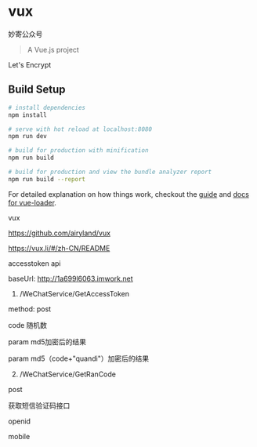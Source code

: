# vux
妙寄公众号

> A Vue.js project

Let's Encrypt

## Build Setup

``` bash
# install dependencies
npm install

# serve with hot reload at localhost:8080
npm run dev

# build for production with minification
npm run build

# build for production and view the bundle analyzer report
npm run build --report
```

For detailed explanation on how things work, checkout the [guide](http://vuejs-templates.github.io/webpack/) and [docs for vue-loader](http://vuejs.github.io/vue-loader).


vux

https://github.com/airyland/vux

https://vux.li/#/zh-CN/README


accesstoken api

baseUrl: http://1a699l6063.imwork.net

1. /WeChatService/GetAccessToken

method: post

code  随机数

param  md5加密后的结果

param  md5（code+"quandi"）加密后的结果

2. /WeChatService/GetRanCode

post

获取短信验证码接口

openid

mobile